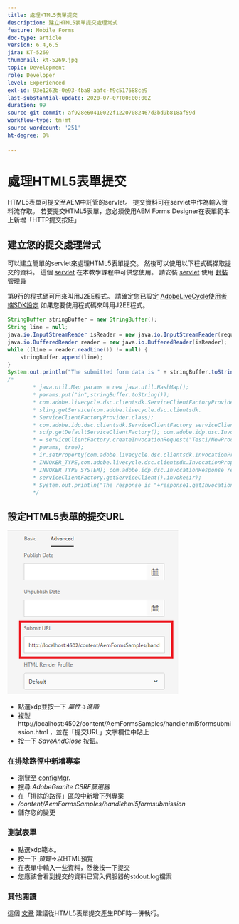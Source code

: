 ```yaml
---
title: 處理HTML5表單提交
description: 建立HTML5表單提交處理常式
feature: Mobile Forms
doc-type: article
version: 6.4,6.5
jira: KT-5269
thumbnail: kt-5269.jpg
topic: Development
role: Developer
level: Experienced
exl-id: 93e1262b-0e93-4ba8-aafc-f9c517688ce9
last-substantial-update: 2020-07-07T00:00:00Z
duration: 99
source-git-commit: af928e60410022f12207082467d3bd9b818af59d
workflow-type: tm+mt
source-wordcount: '251'
ht-degree: 0%

---
```


# 處理HTML5表單提交

HTML5表單可提交至AEM中託管的servlet。 提交資料可在servlet中作為輸入資料流存取。 若要提交HTML5表單，您必須使用AEM Forms Designer在表單範本上新增「HTTP提交按鈕」

## 建立您的提交處理常式

可以建立簡單的servlet來處理HTML5表單提交。 然後可以使用以下程式碼擷取提交的資料。 這個 [servlet](assets/html5-submit-handler.zip) 在本教學課程中可供您使用。 請安裝 [servlet](assets/html5-submit-handler.zip) 使用 [封裝管理員](http://localhost:4502/crx/packmgr/index.jsp)

第9行的程式碼可用來叫用J2EE程式。 請確定您已設定 [AdobeLiveCycle使用者端SDK設定](https://helpx.adobe.com/aem-forms/6/submit-form-data-livecycle-process.html) 如果您要使用程式碼來叫用J2EE程式。

```java
StringBuffer stringBuffer = new StringBuffer();
String line = null;
java.io.InputStreamReader isReader = new java.io.InputStreamReader(request.getInputStream(), "UTF-8");
java.io.BufferedReader reader = new java.io.BufferedReader(isReader);
while ((line = reader.readLine()) != null) {
    stringBuffer.append(line);
}
System.out.println("The submitted form data is " + stringBuffer.toString());
/*
        * java.util.Map params = new java.util.HashMap();
        * params.put("in",stringBuffer.toString());
        * com.adobe.livecycle.dsc.clientsdk.ServiceClientFactoryProvider scfp =
        * sling.getService(com.adobe.livecycle.dsc.clientsdk.
        * ServiceClientFactoryProvider.class);
        * com.adobe.idp.dsc.clientsdk.ServiceClientFactory serviceClientFactory =
        * scfp.getDefaultServiceClientFactory(); com.adobe.idp.dsc.InvocationRequest ir
        * = serviceClientFactory.createInvocationRequest("Test1/NewProcess1", "invoke",
        * params, true);
        * ir.setProperty(com.adobe.livecycle.dsc.clientsdk.InvocationProperties.
        * INVOKER_TYPE,com.adobe.livecycle.dsc.clientsdk.InvocationProperties.
        * INVOKER_TYPE_SYSTEM); com.adobe.idp.dsc.InvocationResponse response1 =
        * serviceClientFactory.getServiceClient().invoke(ir);
        * System.out.println("The response is "+response1.getInvocationId());
        */
```


## 設定HTML5表單的提交URL

![submit-url](assets/submit-url.PNG)

* 點選xdp並按一下 _屬性_->_進階_
* 複製http://localhost:4502/content/AemFormsSamples/handlehml5formsubmission.html ，並在「提交URL」文字欄位中貼上
* 按一下 _SaveAndClose_ 按鈕。

### 在排除路徑中新增專案

* 瀏覽至 [configMgr](http://localhost:4502/system/console/configMgr).
* 搜尋 _AdobeGranite CSRF篩選器_
* 在「排除的路徑」區段中新增下列專案
* _/content/AemFormsSamples/handlehml5formsubmission_
* 儲存您的變更

### 測試表單

* 點選xdp範本。
* 按一下 _預覽_->以HTML預覽
* 在表單中輸入一些資料，然後按一下提交
* 您應該會看到提交的資料已寫入伺服器的stdout.log檔案

### 其他閱讀

這個 [文章](https://experienceleague.adobe.com/docs/experience-manager-learn/forms/document-services/generate-pdf-from-mobile-form-submission-article.html) 建議從HTML5表單提交產生PDF時一併執行。
